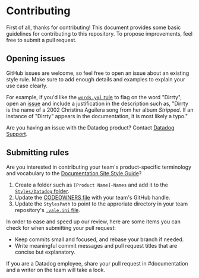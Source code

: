 # Contributing

First of all, thanks for contributing! This document provides some basic guidelines for contributing to this repository. To propose improvements, feel free to submit a pull request.

## Opening issues

GitHub issues are welcome, so feel free to open an issue about an existing style rule. Make sure to add enough details and examples to explain your use case clearly.

For example, if you'd like the [`words.yml` rule][7] to flag on the word "Dirrty", open an [issue][8] and include a justification in the description such as, "Dirrty is the name of a 2002 Christina Aguilera song from her album _Stripped_. If an instance of "Dirrty" appears in the documentation, it is most likely a typo." 

Are you having an issue with the Datadog product? Contact [Datadog Support][1].

## Submitting rules

Are you interested in contributing your team's product-specific terminology and vocabulary to the [Documentation Site Style Guide][2]? 

1. Create a folder such as `[Product Name]-Names` and add it to the [`Styles/Datadog` folder][4].
2. Update the [CODEOWNERS file][5] with your team's GitHub handle.
3. Update the `StylesPath` to point to the approriate directory in your team repository's [`.vale.ini` file][6].

In order to ease and speed up our review, here are some items you can check for when submitting your pull request:

- Keep commits small and focused, and rebase your branch if needed.
- Write meaningful commit messages and pull request titles that are concise but explanatory.

If you are a Datadog employee, share your pull request in #documentation and a writer on the team will take a look. 

[1]: https://docs.datadoghq.com/help/
[2]: https://github.com/DataDog/documentation/blob/master/CONTRIBUTING.md
[3]: https://github.com/DataDog/datadog-vale/blob/main/Docsmd/gender.yml
[4]: https://github.com/DataDog/datadog-vale/tree/main/styles/Datadog
[5]: https://github.com/DataDog/datadog-vale/blob/main/.github/CODEOWNERS
[6]: https://github.com/DataDog/documentation/blob/master/.vale.ini
[7]: https://github.com/DataDog/datadog-vale/blob/main/styles/Datadog/words.yml
[8]: https://github.com/DataDog/datadog-vale/issues
